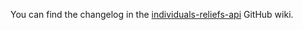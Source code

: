 You can find the changelog in the [individuals-reliefs-api](https://github.com/hmrc/individuals-reliefs-api/wiki/Changelog) GitHub wiki.